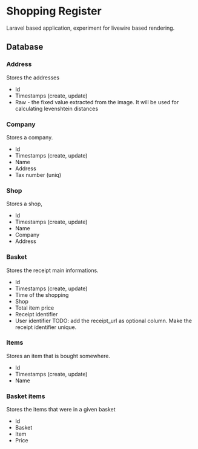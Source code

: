 # Shopping Register

Laravel based application, experiment for livewire based rendering.

## Database

### Address

Stores the addresses
- Id
- Timestamps (create, update)
- Raw - the fixed value extracted from the image. It will be used for calculating levenshtein distances

### Company

Stores a company.
- Id
- Timestamps (create, update)
- Name
- Address
- Tax number (uniq)

### Shop

Stores a shop,
- Id
- Timestamps (create, update)
- Name
- Company
- Address

### Basket

Stores the receipt main informations.
- Id
- Timestamps (create, update)
- Time of the shopping
- Shop
- Total item price
- Receipt identifier
- User identifier
TODO: add the receipt_url as optional column. Make the receipt identifier unique.

### Items

Stores an item that is bought somewhere.
- Id
- Timestamps (create, update)
- Name

### Basket items

Stores the items that were in a given basket
- Id
- Basket
- Item
- Price
